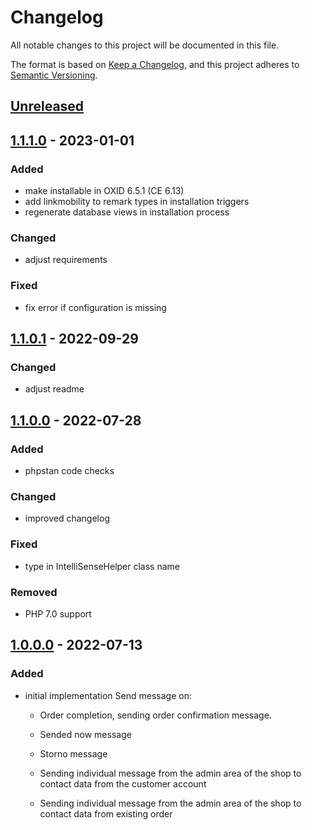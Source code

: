 # Changelog
All notable changes to this project will be documented in this file.

The format is based on [Keep a Changelog](https://keepachangelog.com/en/1.0.0/),
and this project adheres to [Semantic Versioning](https://semver.org/spec/v2.0.0.html).

## [Unreleased](https://git.d3data.de/D3Private/linkmobility4oxid/compare/1.1.1.0...rel_1.x)

## [1.1.1.0](https://git.d3data.de/D3Private/linkmobility4oxid/compare/1.1.0.1...1.1.1.0) - 2023-01-01
### Added
- make installable in OXID 6.5.1 (CE 6.13)
- add linkmobility to remark types in installation triggers
- regenerate database views in installation process

### Changed
- adjust requirements

### Fixed
- fix error if configuration is missing

## [1.1.0.1](https://git.d3data.de/D3Private/linkmobility4oxid/compare/1.1.0.0...1.1.0.1) - 2022-09-29
### Changed
- adjust readme

## [1.1.0.0](https://git.d3data.de/D3Private/linkmobility4oxid/compare/1.0.0.0...1.1.0.0) - 2022-07-28
### Added
- phpstan code checks

### Changed
- improved changelog

### Fixed
- type in IntelliSenseHelper class name

### Removed
- PHP 7.0 support

## [1.0.0.0](https://git.d3data.de/D3Private/linkmobility4oxid/releases/tag/1.0.0.0) - 2022-07-13
### Added
- initial implementation
    Send message on:
  - Order completion, sending order confirmation message.
  - Sended now message
  - Storno message

  - Sending individual message from the admin area of the shop to contact data from the customer account
  - Sending individual message from the admin area of the shop to contact data from existing order